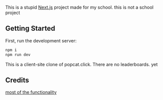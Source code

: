 This is a stupid [Next.js](https://nextjs.org/) project made for my school. this is not a school project

## Getting Started

First, run the development server:

```bash
npm i
npm run dev
```
This is a client-site clone of popcat.click.
There are no leaderboards. yet

## Credits

[most of the functionality](https://github.com/codingstar-jason/Popcat-tutorial)
